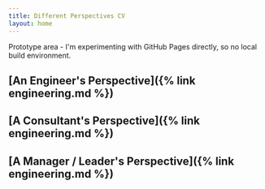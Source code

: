 ```yaml
---
title: Different Perspectives CV
layout: home
---
```


Prototype area - I'm experimenting with GitHub Pages directly, so no local build environment.

## [An Engineer's Perspective]({% link engineering.md %})
## [A Consultant's Perspective]({% link engineering.md %})
## [A Manager / Leader's Perspective]({% link engineering.md %})
